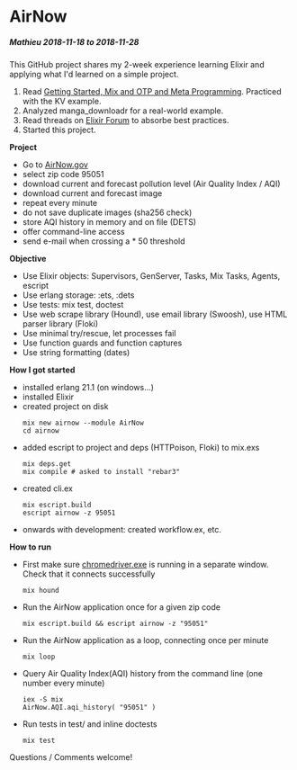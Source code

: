 # AirNow
##### Mathieu 2018-11-18 to 2018-11-28

This GitHub project shares my 2-week experience learning Elixir and applying what I'd learned on a simple project.

1. Read [Getting Started, Mix and OTP and Meta Programming](https://elixir-lang.org/getting-started/introduction.html). Practiced with the KV example.
2. Analyzed manga_downloadr for a real-world example.
3. Read threads on [Elixir Forum](https://elixirforum.com) to absorbe best practices.
4. Started this project.

**Project**
  * Go to [AirNow.gov](https://www.airnow.gov/)
  * select zip code 95051
  * download current and forecast pollution level (Air Quality Index / AQI)
  * download current and forecast image
  * repeat every minute
  * do not save duplicate images (sha256 check)
  * store AQI history in memory and on file (DETS)
  * offer command-line access
  * send e-mail when crossing a * 50 threshold

**Objective**

  * Use Elixir objects: Supervisors, GenServer, Tasks, Mix Tasks, Agents, escript
  * Use erlang storage: :ets, :dets
  * Use tests: mix test, doctest
  * Use web scrape library (Hound), use email library (Swoosh), use HTML parser library (Floki)
  * Use minimal try/rescue, let processes fail
  * Use function guards and function captures
  * Use string formatting (dates)

**How I got started**

  * installed erlang 21.1 (on windows...)
  * installed Elixir
  * created project on disk
	```
	mix new airnow --module AirNow
	cd airnow
	```
  * added escript to project and deps (HTTPoison, Floki) to mix.exs
	```
	mix deps.get
	mix compile # asked to install "rebar3"
	```
  * created cli.ex
	```
	mix escript.build
	escript airnow -z 95051
	```
  * onwards with development: created workflow.ex, etc.

**How to run**

  * First make sure [chromedriver.exe](http://chromedriver.chromium.org/downloads) is running in a separate window.
		Check that it connects successfully
	```
	mix hound
	```
    
  * Run the AirNow application once for a given zip code
	```
	mix escript.build && escript airnow -z "95051"
	```
  * Run the AirNow application as a loop, connecting once per minute
	```
	mix loop
	```
  * Query Air Quality Index(AQI) history from the command line (one number every minute)
	```
	iex -S mix
	AirNow.AQI.aqi_history( "95051" )
	```
  * Run tests in test/ and inline doctests
	```
	mix test
	```
	
Questions / Comments welcome!
